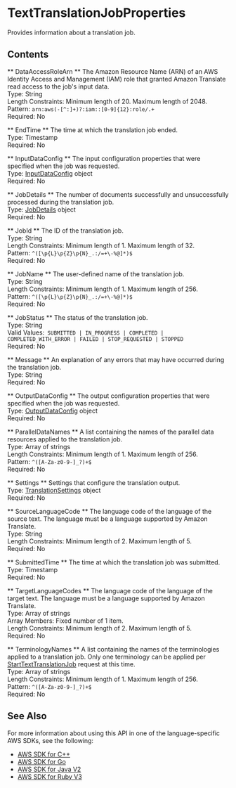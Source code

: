 # TextTranslationJobProperties<a name="API_TextTranslationJobProperties"></a>

Provides information about a translation job\.

## Contents<a name="API_TextTranslationJobProperties_Contents"></a>

 ** DataAccessRoleArn **   <a name="Translate-Type-TextTranslationJobProperties-DataAccessRoleArn"></a>
The Amazon Resource Name \(ARN\) of an AWS Identity Access and Management \(IAM\) role that granted Amazon Translate read access to the job's input data\.  
Type: String  
Length Constraints: Minimum length of 20\. Maximum length of 2048\.  
Pattern: `arn:aws(-[^:]+)?:iam::[0-9]{12}:role/.+`   
Required: No

 ** EndTime **   <a name="Translate-Type-TextTranslationJobProperties-EndTime"></a>
The time at which the translation job ended\.  
Type: Timestamp  
Required: No

 ** InputDataConfig **   <a name="Translate-Type-TextTranslationJobProperties-InputDataConfig"></a>
The input configuration properties that were specified when the job was requested\.  
Type: [InputDataConfig](API_InputDataConfig.md) object  
Required: No

 ** JobDetails **   <a name="Translate-Type-TextTranslationJobProperties-JobDetails"></a>
The number of documents successfully and unsuccessfully processed during the translation job\.  
Type: [JobDetails](API_JobDetails.md) object  
Required: No

 ** JobId **   <a name="Translate-Type-TextTranslationJobProperties-JobId"></a>
The ID of the translation job\.  
Type: String  
Length Constraints: Minimum length of 1\. Maximum length of 32\.  
Pattern: `^([\p{L}\p{Z}\p{N}_.:/=+\-%@]*)$`   
Required: No

 ** JobName **   <a name="Translate-Type-TextTranslationJobProperties-JobName"></a>
The user\-defined name of the translation job\.  
Type: String  
Length Constraints: Minimum length of 1\. Maximum length of 256\.  
Pattern: `^([\p{L}\p{Z}\p{N}_.:/=+\-%@]*)$`   
Required: No

 ** JobStatus **   <a name="Translate-Type-TextTranslationJobProperties-JobStatus"></a>
The status of the translation job\.  
Type: String  
Valid Values:` SUBMITTED | IN_PROGRESS | COMPLETED | COMPLETED_WITH_ERROR | FAILED | STOP_REQUESTED | STOPPED`   
Required: No

 ** Message **   <a name="Translate-Type-TextTranslationJobProperties-Message"></a>
An explanation of any errors that may have occurred during the translation job\.  
Type: String  
Required: No

 ** OutputDataConfig **   <a name="Translate-Type-TextTranslationJobProperties-OutputDataConfig"></a>
The output configuration properties that were specified when the job was requested\.  
Type: [OutputDataConfig](API_OutputDataConfig.md) object  
Required: No

 ** ParallelDataNames **   <a name="Translate-Type-TextTranslationJobProperties-ParallelDataNames"></a>
A list containing the names of the parallel data resources applied to the translation job\.  
Type: Array of strings  
Length Constraints: Minimum length of 1\. Maximum length of 256\.  
Pattern: `^([A-Za-z0-9-]_?)+$`   
Required: No

 ** Settings **   <a name="Translate-Type-TextTranslationJobProperties-Settings"></a>
Settings that configure the translation output\.  
Type: [TranslationSettings](API_TranslationSettings.md) object  
Required: No

 ** SourceLanguageCode **   <a name="Translate-Type-TextTranslationJobProperties-SourceLanguageCode"></a>
The language code of the language of the source text\. The language must be a language supported by Amazon Translate\.  
Type: String  
Length Constraints: Minimum length of 2\. Maximum length of 5\.  
Required: No

 ** SubmittedTime **   <a name="Translate-Type-TextTranslationJobProperties-SubmittedTime"></a>
The time at which the translation job was submitted\.  
Type: Timestamp  
Required: No

 ** TargetLanguageCodes **   <a name="Translate-Type-TextTranslationJobProperties-TargetLanguageCodes"></a>
The language code of the language of the target text\. The language must be a language supported by Amazon Translate\.  
Type: Array of strings  
Array Members: Fixed number of 1 item\.  
Length Constraints: Minimum length of 2\. Maximum length of 5\.  
Required: No

 ** TerminologyNames **   <a name="Translate-Type-TextTranslationJobProperties-TerminologyNames"></a>
A list containing the names of the terminologies applied to a translation job\. Only one terminology can be applied per [StartTextTranslationJob](API_StartTextTranslationJob.md) request at this time\.  
Type: Array of strings  
Length Constraints: Minimum length of 1\. Maximum length of 256\.  
Pattern: `^([A-Za-z0-9-]_?)+$`   
Required: No

## See Also<a name="API_TextTranslationJobProperties_SeeAlso"></a>

For more information about using this API in one of the language\-specific AWS SDKs, see the following:
+  [AWS SDK for C\+\+](https://docs.aws.amazon.com/goto/SdkForCpp/translate-2017-07-01/TextTranslationJobProperties) 
+  [AWS SDK for Go](https://docs.aws.amazon.com/goto/SdkForGoV1/translate-2017-07-01/TextTranslationJobProperties) 
+  [AWS SDK for Java V2](https://docs.aws.amazon.com/goto/SdkForJavaV2/translate-2017-07-01/TextTranslationJobProperties) 
+  [AWS SDK for Ruby V3](https://docs.aws.amazon.com/goto/SdkForRubyV3/translate-2017-07-01/TextTranslationJobProperties) 